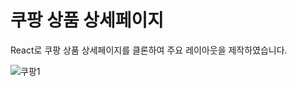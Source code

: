 # 쿠팡 상품 상세페이지

React로 쿠팡 상품 상세페이지를 클론하여 주요 레이아웃을 제작하였습니다.

![쿠팡1](https://github.com/user-attachments/assets/b9bf07e4-2ac3-4cf2-8d3b-92b397247fb7)
